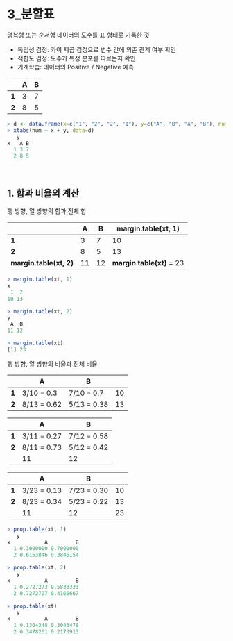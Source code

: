 # 3_분할표

명복형 또는 순서형 데이터의 도수를 표 형태로 기록한 것

- 독립성 검정: 카이 제곱 검정으로 변수 간에 의존 관계 여부 확인
- 적합도 검정: 도수가 특정 분포를 따르는지 확인
- 기계학습: 데이터의 Positive / Negative 예측

|       | A    | B    |
| ----- | ---- | ---- |
| **1** | 3    | 7    |
| **2** | 8    | 5    |

```r
> d <- data.frame(x=c("1", "2", "2", "1"), y=c("A", "B", "A", "B"), num=c(3, 5, 8, 7))
> xtabs(num ~ x + y, data=d)
   y
x   A B
  1 3 7
  2 8 5
```

<br>

## 1. 합과 비율의 계산

행 방향, 열 방향의 합과 전체 합

|                         | A    | B    | margin.table(xt, 1)       |
| ----------------------- | ---- | ---- | ------------------------- |
| **1**                   | 3    | 7    | 10                        |
| **2**                   | 8    | 5    | 13                        |
| **margin.table(xt, 2)** | 11   | 12   | **margin.table(xt)** = 23 |

```r
> margin.table(xt, 1)
x
 1  2 
10 13 

> margin.table(xt, 2)
y
 A  B 
11 12 

> margin.table(xt)
[1] 23
```

행 방향, 열 방향의 비율과 전체 비율

|       | A           | B           |      |
| ----- | ----------- | ----------- | ---- |
| **1** | 3/10 = 0.3  | 7/10 = 0.7  | 10   |
| **2** | 8/13 = 0.62 | 5/13 = 0.38 | 13   |

|       | A           | B           |
| ----- | ----------- | ----------- |
| **1** | 3/11 = 0.27 | 7/12 = 0.58 |
| **2** | 8/11 = 0.73 | 5/12 = 0.42 |
|       | 11          | 12          |

|       | A           | B           |      |
| ----- | ----------- | ----------- | ---- |
| **1** | 3/23 = 0.13 | 7/23 = 0.30 | 10   |
| **2** | 8/23 = 0.34 | 5/23 = 0.22 | 13   |
|       | 11          | 12          | 23   |

```r
> prop.table(xt, 1)
   y
x           A         B
  1 0.3000000 0.7000000
  2 0.6153846 0.3846154

> prop.table(xt, 2)
   y
x           A         B
  1 0.2727273 0.5833333
  2 0.7272727 0.4166667

> prop.table(xt)
   y
x           A         B
  1 0.1304348 0.3043478
  2 0.3478261 0.2173913
```


